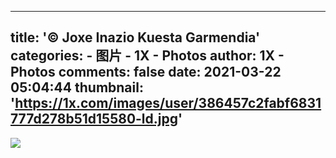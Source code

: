 
---
title: '© Joxe Inazio Kuesta Garmendia'
categories: 
    - 图片
    - 1X - Photos
author: 1X - Photos
comments: false
date: 2021-03-22 05:04:44
thumbnail: 'https://1x.com/images/user/386457c2fabf6831777d278b51d15580-ld.jpg'
---

<div>   
<img src="https://1x.com/images/user/386457c2fabf6831777d278b51d15580-ld.jpg" referrerpolicy="no-referrer">  
</div>
            